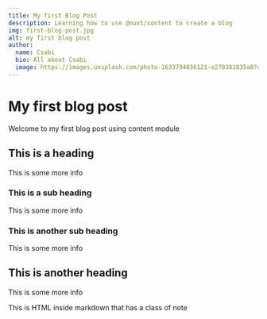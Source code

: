 ```yaml
---
title: My first Blog Post
description: Learning how to use @nuxt/content to create a blog
img: first-blog-post.jpg
alt: my first blog post
author:
  name: Csabi
  bio: All about Csabi
  image: https://images.unsplash.com/photo-1633794036121-e278381835a8?crop=entropy&cs=tinysrgb&fit=max&fm=jpg&ixid=MnwxfDB8MXxyYW5kb218MHx8fHx8fHx8MTYzNDM4NTE0Ng&ixlib=rb-1.2.1&q=80&w=1080
---
```


# My first blog post

Welcome to my first blog post using content module

## This is a heading

This is some more info

### This is a sub heading

This is some more info

### This is another sub heading

This is some more info

## This is another heading

This is some more info

<div class="p-4 mb-4 text-white bg-blue-500">
  This is HTML inside markdown that has a class of note
</div>


<info-box>
  <template #info-box>
    This is a vue component inside markdown using slots
  </template>
</info-box>
